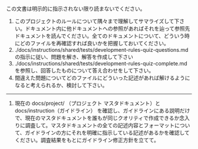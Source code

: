 この文書は明示的に指示されない限り読まないでください。

1. このプロジェクトのルールについて隅々まで理解してサマライズして下さい。ドキュメント内に他ドキュメントへの参照があればそれを辿って参照先ドキュメントを読んでください。全てのドキュメントについて、どういう時にどのファイルを再確認すれば良いかを把握しておいてください。
1. ./docs/instructions/shared/tests/development-rules-quiz-questions.md の指示に従い、問題を解き、解答を作成して下さい
1. ./docs/instructions/shared/tests/development-rules-quiz-complete.md を参照し、回答したものについて答え合わせをして下さい。
1. 間違えた問題についてどのファイルにどういった記述があれば解けるようになると考えられるか、検討して下さい。

---

1. 現在の docs/project/ （プロジェクト マスタドキュメント）と docs/instruction（ガイドライン） を確認し、ガイドラインにある説明だけで、現在のマスタドキュメントを誰もが同じクオリティで作成できるか念入りに調査して。マスタドキュメントの全ての記述内容とフォーマットについて、ガイドラインの方にそれを明確に指示している記述があるかを確認してください。調査結果をもとにガイドライン修正方針を立てて。
